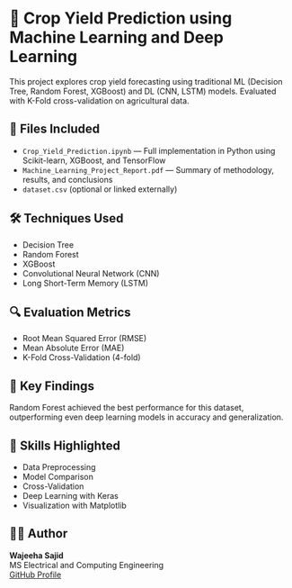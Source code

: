 # 🌾 Crop Yield Prediction using Machine Learning and Deep Learning

This project explores crop yield forecasting using traditional ML (Decision Tree, Random Forest, XGBoost) and DL (CNN, LSTM) models. Evaluated with K-Fold cross-validation on agricultural data.

## 📂 Files Included

- `Crop_Yield_Prediction.ipynb` — Full implementation in Python using Scikit-learn, XGBoost, and TensorFlow
- `Machine_Learning_Project_Report.pdf` — Summary of methodology, results, and conclusions
- `dataset.csv` (optional or linked externally)

## 🛠 Techniques Used

- Decision Tree  
- Random Forest  
- XGBoost  
- Convolutional Neural Network (CNN)  
- Long Short-Term Memory (LSTM)

## 🔍 Evaluation Metrics

- Root Mean Squared Error (RMSE)  
- Mean Absolute Error (MAE)  
- K-Fold Cross-Validation (4-fold)

## 🎯 Key Findings

Random Forest achieved the best performance for this dataset, outperforming even deep learning models in accuracy and generalization.

## 🧠 Skills Highlighted

- Data Preprocessing  
- Model Comparison  
- Cross-Validation  
- Deep Learning with Keras  
- Visualization with Matplotlib

## 👩‍💻 Author

**Wajeeha Sajid**  
MS Electrical and Computing Engineering  
[GitHub Profile](https://github.com/wajeeha-sajid)
